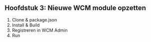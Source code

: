 ## Hoofdstuk 3: Nieuwe WCM module opzetten

1. Clone & package.json
2. Install & Build
3. Registreren in WCM Admin
4. Run
